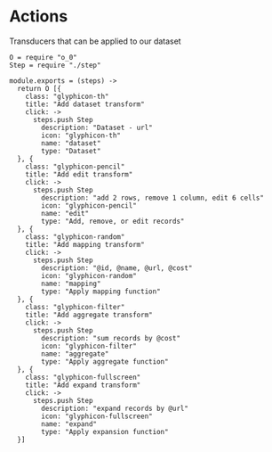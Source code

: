 Actions
=======

Transducers that can be applied to our dataset

    O = require "o_0"
    Step = require "./step"

    module.exports = (steps) ->
      return O [{
        class: "glyphicon-th"
        title: "Add dataset transform"
        click: ->
          steps.push Step
            description: "Dataset - url"
            icon: "glyphicon-th"
            name: "dataset"
            type: "Dataset"
      }, {
        class: "glyphicon-pencil"
        title: "Add edit transform"
        click: ->
          steps.push Step
            description: "add 2 rows, remove 1 column, edit 6 cells"
            icon: "glyphicon-pencil"
            name: "edit"
            type: "Add, remove, or edit records"
      }, {
        class: "glyphicon-random"
        title: "Add mapping transform"
        click: ->
          steps.push Step
            description: "@id, @name, @url, @cost"
            icon: "glyphicon-random"
            name: "mapping"
            type: "Apply mapping function"
      }, {
        class: "glyphicon-filter"
        title: "Add aggregate transform"
        click: ->
          steps.push Step
            description: "sum records by @cost"
            icon: "glyphicon-filter"
            name: "aggregate"
            type: "Apply aggregate function"
      }, {
        class: "glyphicon-fullscreen"
        title: "Add expand transform"
        click: ->
          steps.push Step
            description: "expand records by @url"
            icon: "glyphicon-fullscreen"
            name: "expand"
            type: "Apply expansion function"
      }]
